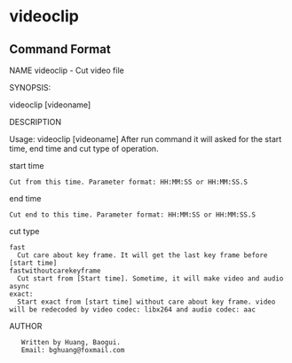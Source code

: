 # videoclip
## Command Format
NAME
       videoclip - Cut video file

SYNOPSIS:

  videoclip [videoname]
  
DESCRIPTION  

  Usage: videoclip [videoname]
  After run command it will asked for the start time, end time and cut type of operation. 
  
  start time
  
    Cut from this time. Parameter format: HH:MM:SS or HH:MM:SS.S

  end time
  
    Cut end to this time. Parameter format: HH:MM:SS or HH:MM:SS.S
    
  cut type
  
    fast
      Cut care about key frame. It will get the last key frame before [start time]
    fastwithoutcarekeyframe
      Cut start from [Start time]. Sometime, it will make video and audio async
    exact:
      Start exact from [start time] without care about key frame. video will be redecoded by video codec: libx264 and audio codec: aac 

AUTHOR

       Written by Huang, Baogui.
       Email: bghuang@foxmail.com
